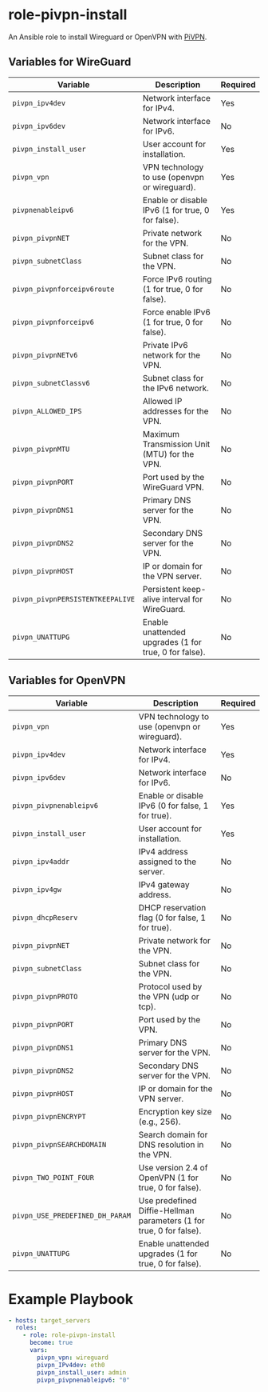 # role-pivpn-install

An Ansible role to install Wireguard or OpenVPN with [PiVPN](https://github.com/pivpn/pivpn).

## Variables for WireGuard

| Variable                   | Description                                      | Required  |
|----------------------------|--------------------------------------------------|-----------|
| `pivpn_ipv4dev`            | Network interface for IPv4.                      | Yes       |
| `pivpn_ipv6dev`            | Network interface for IPv6.                      | No        |
| `pivpn_install_user`       | User account for installation.                   | Yes       |
| `pivpn_vpn`                | VPN technology to use (openvpn or wireguard).    | Yes       |
| `pivpnenableipv6`          | Enable or disable IPv6 (1 for true, 0 for false).| Yes       |
| `pivpn_pivpnNET`           | Private network for the VPN.                     | No        |
| `pivpn_subnetClass`        | Subnet class for the VPN.                        | No        |
| `pivpn_pivpnforceipv6route`| Force IPv6 routing (1 for true, 0 for false).    | No        |
| `pivpn_pivpnforceipv6`     | Force enable IPv6 (1 for true, 0 for false).     | No        |
| `pivpn_pivpnNETv6`         | Private IPv6 network for the VPN.                | No        |
| `pivpn_subnetClassv6`      | Subnet class for the IPv6 network.               | No        |
| `pivpn_ALLOWED_IPS`        | Allowed IP addresses for the VPN.                | No        |
| `pivpn_pivpnMTU`           | Maximum Transmission Unit (MTU) for the VPN.     | No        |
| `pivpn_pivpnPORT`          | Port used by the WireGuard VPN.                  | No        |
| `pivpn_pivpnDNS1`          | Primary DNS server for the VPN.                  | No        |
| `pivpn_pivpnDNS2`          | Secondary DNS server for the VPN.                | No        |
| `pivpn_pivpnHOST`          | IP or domain for the VPN server.                 | No        |
| `pivpn_pivpnPERSISTENTKEEPALIVE`  | Persistent keep-alive interval for WireGuard. | No    |
| `pivpn_UNATTUPG`           | Enable unattended upgrades (1 for true, 0 for false).| No    |

## Variables for OpenVPN

| Variable                   | Description                                      | Required  |
|----------------------------|--------------------------------------------------|-----------|
| `pivpn_vpn`                | VPN technology to use (openvpn or wireguard).    | Yes       |
| `pivpn_ipv4dev`            | Network interface for IPv4.                      | Yes       |
| `pivpn_ipv6dev`            | Network interface for IPv6.                      | No        |
| `pivpn_pivpnenableipv6`    | Enable or disable IPv6 (0 for false, 1 for true).| Yes       |
| `pivpn_install_user`       | User account for installation.                   | Yes       |
| `pivpn_ipv4addr`           | IPv4 address assigned to the server.             | No        |
| `pivpn_ipv4gw`             | IPv4 gateway address.                            | No        |
| `pivpn_dhcpReserv`         | DHCP reservation flag (0 for false, 1 for true). | No        |
| `pivpn_pivpnNET`           | Private network for the VPN.                     | No        |
| `pivpn_subnetClass`        | Subnet class for the VPN.                        | No        |
| `pivpn_pivpnPROTO`         | Protocol used by the VPN (udp or tcp).           | No        |
| `pivpn_pivpnPORT`          | Port used by the VPN.                            | No        |
| `pivpn_pivpnDNS1`          | Primary DNS server for the VPN.                  | No        |
| `pivpn_pivpnDNS2`          | Secondary DNS server for the VPN.                | No        |
| `pivpn_pivpnHOST`          | IP or domain for the VPN server.                 | No        |
| `pivpn_pivpnENCRYPT`       | Encryption key size (e.g., 256).                 | No        |
| `pivpn_pivpnSEARCHDOMAIN`  | Search domain for DNS resolution in the VPN.     | No        |
| `pivpn_TWO_POINT_FOUR`     | Use version 2.4 of OpenVPN (1 for true, 0 for false).| No    |
| `pivpn_USE_PREDEFINED_DH_PARAM`| Use predefined Diffie-Hellman parameters (1 for true, 0 for false).| No|
| `pivpn_UNATTUPG`           | Enable unattended upgrades (1 for true, 0 for false).| No    |


# Example Playbook

```yaml
- hosts: target_servers
  roles:
    - role: role-pivpn-install
      become: true
      vars:
        pivpn_vpn: wireguard
        pivpn_IPv4dev: eth0
        pivpn_install_user: admin
        pivpn_pivpnenableipv6: "0"
